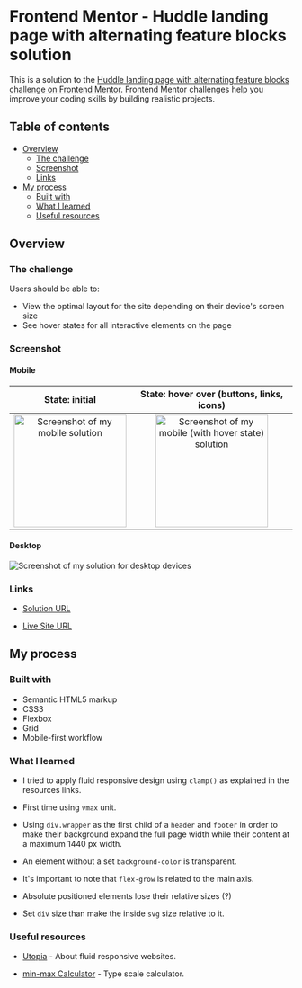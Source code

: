 # Frontend Mentor - Huddle landing page with alternating feature blocks solution

This is a solution to the [Huddle landing page with alternating feature blocks challenge on Frontend Mentor](https://www.frontendmentor.io/challenges/huddle-landing-page-with-alternating-feature-blocks-5ca5f5981e82137ec91a5100). Frontend Mentor challenges help you improve your coding skills by building realistic projects.

## Table of contents

- [Overview](#overview)
  - [The challenge](#the-challenge)
  - [Screenshot](#screenshot)
  - [Links](#links)
- [My process](#my-process)
  - [Built with](#built-with)
  - [What I learned](#what-i-learned)
  - [Useful resources](#useful-resources)

## Overview

### The challenge

Users should be able to:

- View the optimal layout for the site depending on their device's screen size
- See hover states for all interactive elements on the page

### Screenshot

#### Mobile

|                                       State: initial                                       |                                      State: hover over (buttons, links, icons)                                       |
| :----------------------------------------------------------------------------------------: | :------------------------------------------------------------------------------------------------------------------: |
| <img src="./screenshots/mobile.png" alt="Screenshot of my mobile solution" width="200px"/> | <img src="./screenshots/mobile-state.jpeg" alt="Screenshot of my mobile (with hover state) solution" width="200px"/> |

#### Desktop

![Screenshot of my solution for desktop devices](./screenshots/desktop.png)

### Links

- [Solution URL](https://www.frontendmentor.io/solutions/header-main-footer-fluid-responsive-design-6Rfrna2mX8)

- [Live Site URL](https://jvmdo.github.io/frontend-mentor-challenges/huddle-landing-page-with-alternating-feature-blocks/)

## My process

### Built with

- Semantic HTML5 markup
- CSS3
- Flexbox
- Grid
- Mobile-first workflow

### What I learned

- I tried to apply fluid responsive design using `clamp()` as explained in the resources links.

- First time using `vmax` unit.

- Using `div.wrapper` as the first child of a `header` and `footer` in order to make their background expand the full page width while their content at a maximum 1440 px width.

- An element without a set `background-color` is transparent.

- It's important to note that `flex-grow` is related to the main axis.

- Absolute positioned elements lose their relative sizes (?)

- Set `div` size than make the inside `svg` size relative to it.

### Useful resources

- [Utopia](https://utopia.fyi/) - About fluid responsive websites.

- [min-max Calculator](https://min-max-calculator.9elements.com/) - Type scale calculator.
